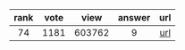 
| rank | vote | view | answer | url |
|:-:|:-:|:-:|:-:|:-:|
|74|1181|603762|9| [url](http://stackoverflow.com/questions/610883/how-to-know-if-an-object-has-an-attribute-in-python) |
